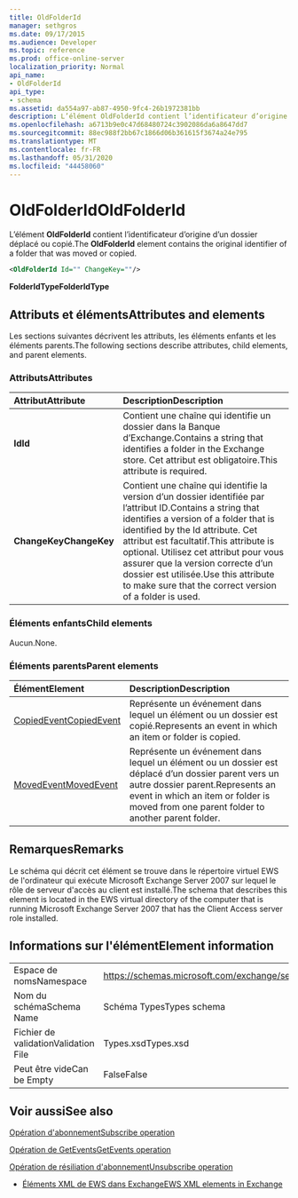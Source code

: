 ```yaml
---
title: OldFolderId
manager: sethgros
ms.date: 09/17/2015
ms.audience: Developer
ms.topic: reference
ms.prod: office-online-server
localization_priority: Normal
api_name:
- OldFolderId
api_type:
- schema
ms.assetid: da554a97-ab87-4950-9fc4-26b1972381bb
description: L’élément OldFolderId contient l’identificateur d’origine d’un dossier déplacé ou copié.
ms.openlocfilehash: a6713b9e0c47d68480724c3902086da6a8647dd7
ms.sourcegitcommit: 88ec988f2bb67c1866d06b361615f3674a24e795
ms.translationtype: MT
ms.contentlocale: fr-FR
ms.lasthandoff: 05/31/2020
ms.locfileid: "44458060"
---
```

# <a name="oldfolderid"></a><span data-ttu-id="88e1b-103">OldFolderId</span><span class="sxs-lookup"><span data-stu-id="88e1b-103">OldFolderId</span></span>

<span data-ttu-id="88e1b-104">L’élément **OldFolderId** contient l’identificateur d’origine d’un dossier déplacé ou copié.</span><span class="sxs-lookup"><span data-stu-id="88e1b-104">The **OldFolderId** element contains the original identifier of a folder that was moved or copied.</span></span> 
  
```xml
<OldFolderId Id="" ChangeKey=""/>
```

 <span data-ttu-id="88e1b-105">**FolderIdType**</span><span class="sxs-lookup"><span data-stu-id="88e1b-105">**FolderIdType**</span></span>
## <a name="attributes-and-elements"></a><span data-ttu-id="88e1b-106">Attributs et éléments</span><span class="sxs-lookup"><span data-stu-id="88e1b-106">Attributes and elements</span></span>

<span data-ttu-id="88e1b-107">Les sections suivantes décrivent les attributs, les éléments enfants et les éléments parents.</span><span class="sxs-lookup"><span data-stu-id="88e1b-107">The following sections describe attributes, child elements, and parent elements.</span></span>
  
### <a name="attributes"></a><span data-ttu-id="88e1b-108">Attributs</span><span class="sxs-lookup"><span data-stu-id="88e1b-108">Attributes</span></span>

|<span data-ttu-id="88e1b-109">**Attribut**</span><span class="sxs-lookup"><span data-stu-id="88e1b-109">**Attribute**</span></span>|<span data-ttu-id="88e1b-110">**Description**</span><span class="sxs-lookup"><span data-stu-id="88e1b-110">**Description**</span></span>|
|:-----|:-----|
|<span data-ttu-id="88e1b-111">**Id**</span><span class="sxs-lookup"><span data-stu-id="88e1b-111">**Id**</span></span> <br/> |<span data-ttu-id="88e1b-112">Contient une chaîne qui identifie un dossier dans la Banque d’Exchange.</span><span class="sxs-lookup"><span data-stu-id="88e1b-112">Contains a string that identifies a folder in the Exchange store.</span></span> <span data-ttu-id="88e1b-113">Cet attribut est obligatoire.</span><span class="sxs-lookup"><span data-stu-id="88e1b-113">This attribute is required.</span></span>  <br/> |
|<span data-ttu-id="88e1b-114">**ChangeKey**</span><span class="sxs-lookup"><span data-stu-id="88e1b-114">**ChangeKey**</span></span> <br/> |<span data-ttu-id="88e1b-115">Contient une chaîne qui identifie la version d’un dossier identifiée par l’attribut ID.</span><span class="sxs-lookup"><span data-stu-id="88e1b-115">Contains a string that identifies a version of a folder that is identified by the Id attribute.</span></span> <span data-ttu-id="88e1b-116">Cet attribut est facultatif.</span><span class="sxs-lookup"><span data-stu-id="88e1b-116">This attribute is optional.</span></span> <span data-ttu-id="88e1b-117">Utilisez cet attribut pour vous assurer que la version correcte d’un dossier est utilisée.</span><span class="sxs-lookup"><span data-stu-id="88e1b-117">Use this attribute to make sure that the correct version of a folder is used.</span></span>  <br/> |
   
### <a name="child-elements"></a><span data-ttu-id="88e1b-118">Éléments enfants</span><span class="sxs-lookup"><span data-stu-id="88e1b-118">Child elements</span></span>

<span data-ttu-id="88e1b-119">Aucun.</span><span class="sxs-lookup"><span data-stu-id="88e1b-119">None.</span></span>
  
### <a name="parent-elements"></a><span data-ttu-id="88e1b-120">Éléments parents</span><span class="sxs-lookup"><span data-stu-id="88e1b-120">Parent elements</span></span>

|<span data-ttu-id="88e1b-121">**Élément**</span><span class="sxs-lookup"><span data-stu-id="88e1b-121">**Element**</span></span>|<span data-ttu-id="88e1b-122">**Description**</span><span class="sxs-lookup"><span data-stu-id="88e1b-122">**Description**</span></span>|
|:-----|:-----|
|[<span data-ttu-id="88e1b-123">CopiedEvent</span><span class="sxs-lookup"><span data-stu-id="88e1b-123">CopiedEvent</span></span>](copiedevent.md) <br/> |<span data-ttu-id="88e1b-124">Représente un événement dans lequel un élément ou un dossier est copié.</span><span class="sxs-lookup"><span data-stu-id="88e1b-124">Represents an event in which an item or folder is copied.</span></span>  <br/> |
|[<span data-ttu-id="88e1b-125">MovedEvent</span><span class="sxs-lookup"><span data-stu-id="88e1b-125">MovedEvent</span></span>](movedevent.md) <br/> |<span data-ttu-id="88e1b-126">Représente un événement dans lequel un élément ou un dossier est déplacé d’un dossier parent vers un autre dossier parent.</span><span class="sxs-lookup"><span data-stu-id="88e1b-126">Represents an event in which an item or folder is moved from one parent folder to another parent folder.</span></span>  <br/> |
   
## <a name="remarks"></a><span data-ttu-id="88e1b-127">Remarques</span><span class="sxs-lookup"><span data-stu-id="88e1b-127">Remarks</span></span>

<span data-ttu-id="88e1b-128">Le schéma qui décrit cet élément se trouve dans le répertoire virtuel EWS de l'ordinateur qui exécute Microsoft Exchange Server 2007 sur lequel le rôle de serveur d'accès au client est installé.</span><span class="sxs-lookup"><span data-stu-id="88e1b-128">The schema that describes this element is located in the EWS virtual directory of the computer that is running Microsoft Exchange Server 2007 that has the Client Access server role installed.</span></span>
  
## <a name="element-information"></a><span data-ttu-id="88e1b-129">Informations sur l'élément</span><span class="sxs-lookup"><span data-stu-id="88e1b-129">Element information</span></span>

|||
|:-----|:-----|
|<span data-ttu-id="88e1b-130">Espace de noms</span><span class="sxs-lookup"><span data-stu-id="88e1b-130">Namespace</span></span>  <br/> |https://schemas.microsoft.com/exchange/services/2006/types  <br/> |
|<span data-ttu-id="88e1b-131">Nom du schéma</span><span class="sxs-lookup"><span data-stu-id="88e1b-131">Schema Name</span></span>  <br/> |<span data-ttu-id="88e1b-132">Schéma Types</span><span class="sxs-lookup"><span data-stu-id="88e1b-132">Types schema</span></span>  <br/> |
|<span data-ttu-id="88e1b-133">Fichier de validation</span><span class="sxs-lookup"><span data-stu-id="88e1b-133">Validation File</span></span>  <br/> |<span data-ttu-id="88e1b-134">Types.xsd</span><span class="sxs-lookup"><span data-stu-id="88e1b-134">Types.xsd</span></span>  <br/> |
|<span data-ttu-id="88e1b-135">Peut être vide</span><span class="sxs-lookup"><span data-stu-id="88e1b-135">Can be Empty</span></span>  <br/> |<span data-ttu-id="88e1b-136">False</span><span class="sxs-lookup"><span data-stu-id="88e1b-136">False</span></span>  <br/> |
   
## <a name="see-also"></a><span data-ttu-id="88e1b-137">Voir aussi</span><span class="sxs-lookup"><span data-stu-id="88e1b-137">See also</span></span>



[<span data-ttu-id="88e1b-138">Opération d'abonnement</span><span class="sxs-lookup"><span data-stu-id="88e1b-138">Subscribe operation</span></span>](subscribe-operation.md)
  
[<span data-ttu-id="88e1b-139">Opération de GetEvents</span><span class="sxs-lookup"><span data-stu-id="88e1b-139">GetEvents operation</span></span>](getevents-operation.md)
  
[<span data-ttu-id="88e1b-140">Opération de résiliation d'abonnement</span><span class="sxs-lookup"><span data-stu-id="88e1b-140">Unsubscribe operation</span></span>](unsubscribe-operation.md)


- [<span data-ttu-id="88e1b-141">Éléments XML de EWS dans Exchange</span><span class="sxs-lookup"><span data-stu-id="88e1b-141">EWS XML elements in Exchange</span></span>](ews-xml-elements-in-exchange.md)

